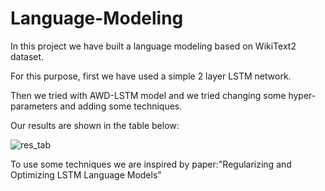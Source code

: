 # Language-Modeling

In this project we have built a language modeling based on WikiText2 dataset.

For this purpose, first we have used a simple 2 layer LSTM network.

Then we tried with AWD-LSTM model and we tried changing some hyper-parameters and adding some techniques.

Our results are shown in the table below:

![res_tab](https://github.com/saeideh02/Language-Modeling/assets/75848256/64ccad9f-3ad3-43db-b9b5-5f064ef1e484)



To use some techniques we are inspired by paper:"Regularizing and Optimizing LSTM Language Models"

